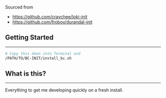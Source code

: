 Sourced from 
- https://github.com/craychee/loki-init
- https://github.com/froboy/durandal-init

## Getting Started

------------------

```bash
# Copy this down into Terminal and
/PATH/TO/BC-INIT/install_bc.sh
```

## What is this?

------------------

Everything to get me developing quickly on a fresh install.
